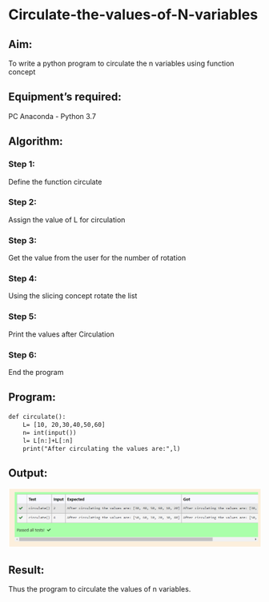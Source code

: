 # Circulate-the-values-of-N-variables
## Aim:
To write a python program to circulate the n variables using function concept
## Equipment’s required:
PC
Anaconda - Python 3.7
## Algorithm: 
### Step 1: 
Define the function circulate
### Step 2: 
Assign the value of L for circulation
### Step 3: 
Get the value from the user for the number of rotation
### Step 4: 
Using the slicing concept rotate the list
### Step 5: 
Print the values after Circulation
### Step 6: 
End the program
## Program:
~~~
def circulate():
    L= [10, 20,30,40,50,60] 
    n= int(input()) 
    l= L[n:]+L[:n]
    print("After circulating the values are:",l)
~~~

## Output:
![Ex_2](Ex_2.png)
## Result:
Thus the program to circulate the values of n variables.
